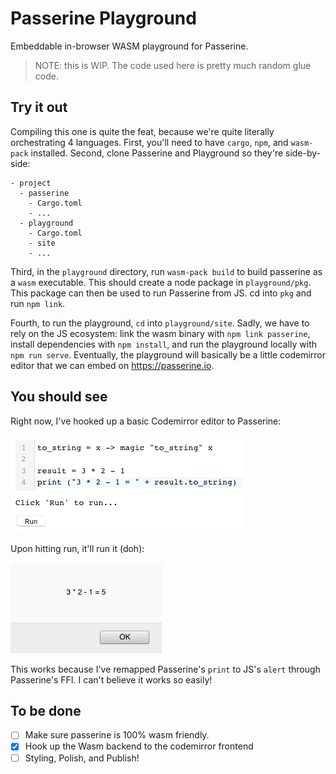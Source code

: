 # Passerine Playground
Embeddable in-browser WASM playground for Passerine.

> NOTE: this is WIP. The code used here is pretty much random glue code.

## Try it out
Compiling this one is quite the feat, because we're quite literally orchestrating 4 languages. First, you'll need to have `cargo`, `npm`, and `wasm-pack` installed. Second, clone Passerine and Playground so they're side-by-side:


```
- project
  - passerine
    - Cargo.toml
    - ...
  - playground
    - Cargo.toml
    - site
    - ...
```

Third, in the `playground` directory, run `wasm-pack build` to build passerine as a `wasm` executable. This should create a node package in `playground/pkg`. This package can then be used to run Passerine from JS. cd into `pkg` and run `npm link`.

Fourth, to run the playground, `cd` into `playground/site`. Sadly, we have to rely on the JS ecosystem: link the wasm binary with `npm link passerine`, install dependencies with `npm install`, and run the playground locally with `npm run serve`. Eventually, the playground will basically be a little codemirror editor that we can embed on https://passerine.io.

## You should see
Right now, I've hooked up a basic Codemirror editor to Passerine:

![the editor](./code.png)

Upon hitting run, it'll run it (doh):

![an alert](./alert.png)

This works because I've remapped Passerine's `print` to JS's `alert` through Passerine's FFI. I can't believe it works so easily!

## To be done
- [ ] Make sure passerine is 100% wasm friendly.
- [X] Hook up the Wasm backend to the codemirror frontend
- [ ] Styling, Polish, and Publish!
